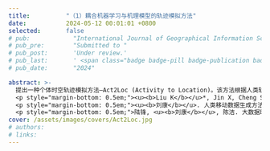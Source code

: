 ```yaml
---
title:          "（1）耦合机器学习与机理模型的轨迹模拟方法"
date:           2024-05-12 00:01:01 +0800
selected:       false
# pub:            "International Journal of Geographical Information Science (IJGIS)"
# pub_pre:        "Submitted to "
# pub_post:       'Under review.'
# pub_last:       ' <span class="badge badge-pill badge-publication badge-success">Spotlight</span>'
# pub_date:       "2024"

abstract: >-
  提出一种个体时空轨迹模拟方法—Act2Loc (Activity to Location)。该方法根据人类轨迹特点，适应性结合并发挥了机器学习和机理模型的各自优势，使得模型兼具较高的真实度和可解释性。Act2Loc可基于易获取的小样本个体活动序列和人口分布，生成给定数量的合成轨迹，方法训练成本低且易于迁移应用。所生成的合成轨迹数据可直接规避真实数据存在的隐私安全问题及数据质量缺陷，为智能交通、公共安全、疫情模拟控制等领域的研究及现实应用提供重要支持。<a href='https://mp.weixin.qq.com/s/52dpDt3zjL4yUadBdZOEqw' target='_blank'>[详细介绍]</a>
  <p style="margin-bottom: 0.5em;"><u><b>Liu K</b></u>*, Jin X, Cheng S, Gao S, Yin L, Lu F. Act2Loc: a synthetic trajectory generation method by combining machine learning and mechanistic models[J]. _International Journal of Geographical Information Science_, 2024, 38(3), 407-431.（中科院一区SCI）<a href='https://doi.org/10.1080/13658816.2023.2292570' target='_blank'>[paper]</a></p>
  <p style="margin-bottom: 0.5em;"><u><b>刘康</b></u>. 人类移动数据生成方法：研究进展与趋势探讨[J]. _地球信息科学学报_, 2024, 26(4): 831-847.（国内高水平EI期刊）<a href='https://doi.org/10.12082/dqxxkx.2024.230488' target='_blank'>[paper]</a></p>
  <p style="margin-bottom: 0.5em;">陆锋, <u><b>刘康</b></u>, 陈洁. 大数据时代的人类移动性研究[J]. _地球信息科学学报_, 2014, 16(5): 665-672.（国内高水平EI期刊）<a href='https://doi.org/10.3724/SP.J.1047.2014.00665' target='_blank'>[paper]</a></p>
cover: /assets/images/covers/Act2Loc.jpg
# authors:
# links:
---
```

